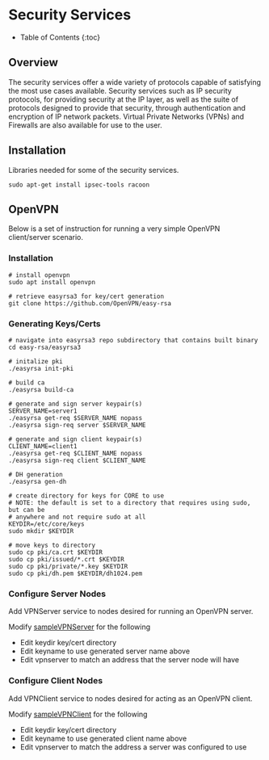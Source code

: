 # Security Services

* Table of Contents
{:toc}

## Overview

The security services offer a wide variety of protocols capable of satisfying the most use cases available. Security services such as IP security protocols, for providing security at the IP layer, as well as the suite of protocols designed to provide that security, through authentication and encryption of IP network packets. Virtual Private Networks (VPNs) and Firewalls are also available for use to the user.

## Installation

Libraries needed for some of the security services.

```shell
sudo apt-get install ipsec-tools racoon
```

## OpenVPN

Below is a set of instruction for running a very simple OpenVPN client/server scenario.

### Installation

```shell
# install openvpn
sudo apt install openvpn

# retrieve easyrsa3 for key/cert generation
git clone https://github.com/OpenVPN/easy-rsa
```

### Generating Keys/Certs

```shell
# navigate into easyrsa3 repo subdirectory that contains built binary
cd easy-rsa/easyrsa3

# initalize pki
./easyrsa init-pki

# build ca
./easyrsa build-ca

# generate and sign server keypair(s)
SERVER_NAME=server1
./easyrsa get-req $SERVER_NAME nopass
./easyrsa sign-req server $SERVER_NAME

# generate and sign client keypair(s)
CLIENT_NAME=client1
./easyrsa get-req $CLIENT_NAME nopass
./easyrsa sign-req client $CLIENT_NAME

# DH generation
./easyrsa gen-dh

# create directory for keys for CORE to use
# NOTE: the default is set to a directory that requires using sudo, but can be
# anywhere and not require sudo at all
KEYDIR=/etc/core/keys
sudo mkdir $KEYDIR

# move keys to directory
sudo cp pki/ca.crt $KEYDIR
sudo cp pki/issued/*.crt $KEYDIR
sudo cp pki/private/*.key $KEYDIR
sudo cp pki/dh.pem $KEYDIR/dh1024.pem
```

### Configure Server Nodes

Add VPNServer service to nodes desired for running an OpenVPN server.

Modify [sampleVPNServer](../../daemon/examples/services/sampleVPNServer) for the following
* Edit keydir key/cert directory
* Edit keyname to use generated server name above
* Edit vpnserver to match an address that the server node will have

### Configure Client Nodes

Add VPNClient service to nodes desired for acting as an OpenVPN client.

Modify [sampleVPNClient](../../daemon/examples/services/sampleVPNClient) for the following
* Edit keydir key/cert directory
* Edit keyname to use generated client name above
* Edit vpnserver to match the address a server was configured to use
